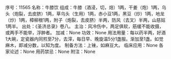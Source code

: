 序号：11565
名称：牛膝饮
组成：牛膝（酒浸，切，焙）1两，干姜（炮）1两，乌头（炮裂，去皮脐）1两，草乌头（生用）1两，赤小豆1两，黑豆（炒）1两，地龙（炒）1两，樟柳根1两，附子（炮裂，去皮脐）半两，防风（去叉）半两，山慈姑1两半。
出处：《圣济总录》卷八。
主治：风冷伤中，两足俱软，筋缓不能收摄，或两手不能举，浮肿者。
加减：None
功效：None
用法用量：每以药半两，好酒1大碗，定瓷器内同煎至7分，去滓，每日早、晚旋温5分1盏服。渐加至1盏。如觉麻木，即减分数，以知为度。
制备方法：上锉，如麻豆大。
临床应用：None
各家论述：None
用药禁忌：None
附注：None
